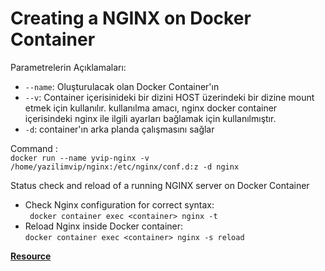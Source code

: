 # Creating a NGINX on Docker Container

Parametrelerin Açıklamaları:
*  `--name`: Oluşturulacak olan Docker Container'ın
*  `--v`: Container içerisinideki bir dizini HOST üzerindeki bir dizine mount etmek için kullanılır. kullanılma amacı, nginx docker container içerisindeki nginx ile ilgili ayarları bağlamak için kullanılmıştır.
*  `-d`: container'ın arka planda çalışmasını sağlar

Command : \
`docker run --name yvip-nginx -v /home/yazilimvip/nginx:/etc/nginx/conf.d:z -d nginx `

Status check and reload of a running NGINX server on Docker Container

* Check Nginx configuration for correct syntax: \
    ` docker container exec <container> nginx -t`
* Reload Nginx inside Docker container: \
    `docker container exec <container> nginx -s reload`

**[Resource](https://www.shellhacks.com/docker-reload-nginx-inside-container/)**